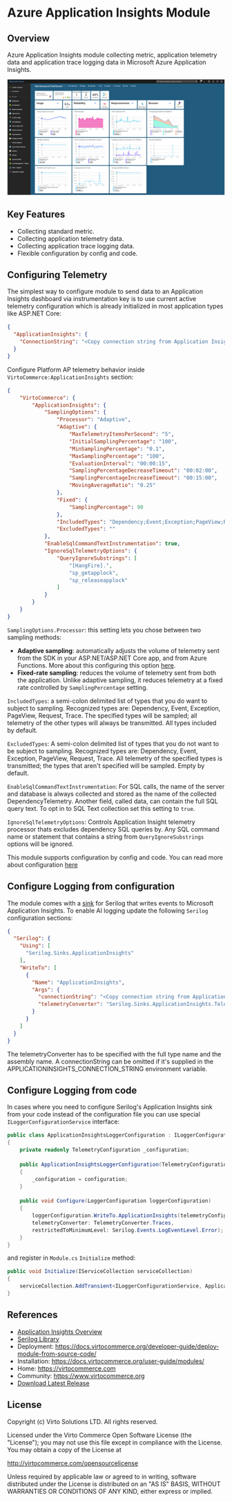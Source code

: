 # Azure Application Insights Module

## Overview

Azure Application Insights module collecting metric, application telemetry data and application trace logging data in Microsoft Azure Application Insights.

![Azure Application Insight](docs/media/app-insights-dashboard.png)

## Key Features

* Collecting standard metric.
* Collecting application telemetry data.
* Collecting application trace logging data.
* Flexible configuration by config and code.


## Configuring Telemetry

The simplest way to configure module to send data to an Application Insights dashboard via instrumentation key is to use current active telemetry configuration which is already initialized in most application types like ASP.NET Core:

```JSON
{
  "ApplicationInsights": {
    "ConnectionString": "<Copy connection string from Application Insights Resource Overview>"
  }
}
```

Configure Platform AP telemetry behavior inside `VirtoCommerce:ApplicationInsights` section: 

```JSON
{
    "VirtoCommerce": {
        "ApplicationInsights": {
            "SamplingOptions": {
                "Processor": "Adaptive",
                "Adaptive": {
                    "MaxTelemetryItemsPerSecond": "5",
                    "InitialSamplingPercentage": "100",
                    "MinSamplingPercentage": "0.1",
                    "MaxSamplingPercentage": "100",
                    "EvaluationInterval": "00:00:15",
                    "SamplingPercentageDecreaseTimeout": "00:02:00",
                    "SamplingPercentageIncreaseTimeout": "00:15:00",
                    "MovingAverageRatio": "0.25"
                },
                "Fixed": {
                    "SamplingPercentage": 90
                },
                "IncludedTypes": "Dependency;Event;Exception;PageView;Request;Trace",
                "ExcludedTypes": ""
            },
            "EnableSqlCommandTextInstrumentation": true,
            "IgnoreSqlTelemetryOptions": {
                "QueryIgnoreSubstrings": [
                    "[HangFire].",
                    "sp_getapplock",
                    "sp_releaseapplock"
                ]
            }
        }
    }
}
```

`SamplingOptions.Processor`: this setting lets you chose between two sampling methods:
* **Adaptive sampling**: automatically adjusts the volume of telemetry sent from the SDK in your ASP.NET/ASP.NET Core app, and from Azure Functions. More about this configuring this option [here](https://learn.microsoft.com/en-us/azure/azure-monitor/app/sampling?tabs=net-core-new#configuring-adaptive-sampling-for-aspnet-applications). 
* **Fixed-rate sampling**: reduces the volume of telemetry sent from both the application. Unlike adaptive sampling, it reduces telemetry at a fixed rate controlled by `SamplingPercentage` setting. 

`IncludedTypes`: a semi-colon delimited list of types that you do want to subject to sampling. Recognized types are: Dependency, Event, Exception, PageView, Request, Trace. The specified types will be sampled; all telemetry of the other types will always be transmitted. All types included by default.

`ExcludedTypes`: A semi-colon delimited list of types that you do not want to be subject to sampling. Recognized types are: Dependency, Event, Exception, PageView, Request, Trace. All telemetry of the specified types is transmitted; the types that aren't specified will be sampled. Empty by default.

`EnableSqlCommandTextInstrumentation`: For SQL calls, the name of the server and database is always collected and stored as the name of the collected DependencyTelemetry. Another field, called data, can contain the full SQL query text. To opt in to SQL Text collection set this setting to `true`.

`IgnoreSqlTelemetryOptions`: Controls Application Insight telemetry processor thats excludes dependency SQL queries by. Any SQL command name or statement that contains a string from `QueryIgnoreSubstrings` options will be ignored.

This module supports configuration by config and code. You can read more about configuration [here](https://github.com/serilog-contrib/serilog-sinks-applicationinsights)


## Configure Logging from configuration

The module comes with a [sink](https://github.com/serilog-contrib/serilog-sinks-applicationinsights) for Serilog that writes events to Microsoft Application Insights. To enable AI logging update the following `Serilog` configuration sections:

```JSON
{
  "Serilog": {
    "Using": [
      "Serilog.Sinks.ApplicationInsights"
    ],
    "WriteTo": [
      {
        "Name": "ApplicationInsights",
        "Args": {
          "connectionString": "<Copy connection string from Application Insights Resource Overview>",
          "telemetryConverter": "Serilog.Sinks.ApplicationInsights.TelemetryConverters.TraceTelemetryConverter, Serilog.Sinks.ApplicationInsights"
        }
      }
    ]
  }
}
```

The telemetryConverter has to be specified with the full type name and the assembly name. A connectionString can be omitted if it's supplied in the APPLICATIONINSIGHTS_CONNECTION_STRING environment variable.

## Configure Logging from code

In cases where you need to configure Serilog's Application Insights sink from your code instead of the configuration file you can use special `ILoggerConfigurationService` interface:

```cs
public class ApplicationInsightsLoggerConfiguration : ILoggerConfigurationService
{
    private readonly TelemetryConfiguration _configuration;

    public ApplicationInsightsLoggerConfiguration(TelemetryConfiguration configuration)
    {
        _configuration = configuration;
    }

    public void Configure(LoggerConfiguration loggerConfiguration)
    {
        loggerConfiguration.WriteTo.ApplicationInsights(telemetryConfiguration: _configuration,
        telemetryConverter: TelemetryConverter.Traces,
        restrictedToMinimumLevel: Serilog.Events.LogEventLevel.Error);
    }
}
```

and register in `Module.cs` `Initialize` method:

```cs
public void Initialize(IServiceCollection serviceCollection)
{
    serviceCollection.AddTransient<ILoggerConfigurationService, ApplicationInsightsLoggerConfiguration>();
}
```

## References
* [Application Insights Overview](https://learn.microsoft.com/en-us/azure/azure-monitor/app/app-insights-overview)
* [Serilog Library](https://serilog.net/)
* Deployment: https://docs.virtocommerce.org/developer-guide/deploy-module-from-source-code/
* Installation: https://docs.virtocommerce.org/user-guide/modules/
* Home: https://virtocommerce.com
* Community: https://www.virtocommerce.org
* [Download Latest Release](https://github.com/VirtoCommerce/vc-module-app-insights/releases/latest)

## License

Copyright (c) Virto Solutions LTD.  All rights reserved.

Licensed under the Virto Commerce Open Software License (the "License"); you
may not use this file except in compliance with the License. You may
obtain a copy of the License at

<http://virtocommerce.com/opensourcelicense>

Unless required by applicable law or agreed to in writing, software
distributed under the License is distributed on an "AS IS" BASIS,
WITHOUT WARRANTIES OR CONDITIONS OF ANY KIND, either express or
implied.
